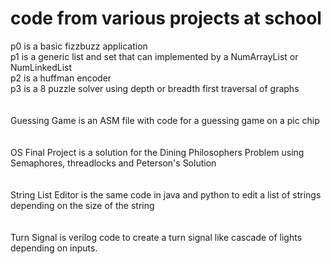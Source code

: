 # code from various projects at school
p0 is a basic fizzbuzz application <br />
p1 is a generic list and set that can implemented by a NumArrayList or NumLinkedList <br />
p2 is a huffman encoder <br />
p3 is a 8 puzzle solver using depth or breadth first traversal of graphs <br />
<br />
<br />
Guessing Game is an ASM file with code for a guessing game on a pic chip <br />
<br />
<br />
OS Final Project is a solution for the Dining Philosophers Problem using Semaphores, threadlocks and Peterson's Solution <br />
<br />
<br />
String List Editor is the same code in java and python to edit a list of strings depending on the size of the string <br />
<br />
<br />
Turn Signal is verilog code to create a turn signal like cascade of lights depending on inputs. <br />
